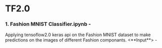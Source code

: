 # TF2.0

### 1. Fashion MNIST Classifier.ipynb - 
<p>
Applying tensoflow2.0 keras api on the Fashion MNIST dataset to make predictions on the images of different Fashion componants.
<**Input**> - 
</p> 